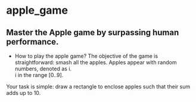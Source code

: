 # apple_game
Master the Apple game by surpassing human performance.
-----

* How to play the apple game?
The objective of the game is straightforward: smash all the apples. Apples appear with random numbers, denoted as i.  
i in the range [0..9].

Your task is simple: draw a rectangle to enclose apples such that their sum adds up to 10.
